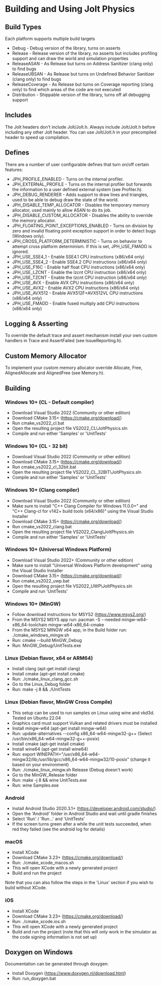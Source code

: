# Building and Using Jolt Physics

## Build Types

Each platform supports multiple build targets

- Debug - Debug version of the library, turns on asserts
- Release - Release version of the library, no asserts but includes profiling support and can draw the world and simulation properties
- ReleaseASAN - As Release but turns on Address Sanitizer (clang only) to find bugs
- ReleaseUBSAN - As Release but turns on Undefined Behavior Sanitizer (clang only) to find bugs
- ReleaseCoverage - As Release but turns on Coverage reporting (clang only) to find which areas of the code are not executed
- Distribution - Shippable version of the library, turns off all debugging support

## Includes

The Jolt headers don't include Jolt/Jolt.h. Always include Jolt/Jolt.h before including any other Jolt header.
You can use Jolt/Jolt.h in your precompiled header to speed up compilation.

## Defines

There are a number of user configurable defines that turn on/off certain features:

- JPH_PROFILE_ENABLED - Turns on the internal profiler.
- JPH_EXTERNAL_PROFILE - Turns on the internal profiler but forwards the information to a user defined external system (see Profiler.h).
- JPH_DEBUG_RENDERER - Adds support to draw lines and triangles, used to be able to debug draw the state of the world.
- JPH_DISABLE_TEMP_ALLOCATOR - Disables the temporary memory allocator, used mainly to allow ASAN to do its job.
- JPH_DISABLE_CUSTOM_ALLOCATOR - Disables the ability to override the memory allocator.
- JPH_FLOATING_POINT_EXCEPTIONS_ENABLED - Turns on division by zero and invalid floating point exception support in order to detect bugs (Windows only).
- JPH_CROSS_PLATFORM_DETERMINISTIC - Turns on behavior to attempt cross platform determinism. If this is set, JPH_USE_FMADD is ignored.
- JPH_USE_SSE4_1 - Enable SSE4.1 CPU instructions (x86/x64 only)
- JPH_USE_SSE4_2 - Enable SSE4.2 CPU instructions (x86/x64 only)
- JPH_USE_F16C - Enable half float CPU instructions (x86/x64 only)
- JPH_USE_LZCNT - Enable the lzcnt CPU instruction (x86/x64 only)
- JPH_USE_TZCNT - Enable the tzcnt CPU instruction (x86/x64 only)
- JPH_USE_AVX - Enable AVX CPU instructions (x86/x64 only)
- JPH_USE_AVX2 - Enable AVX2 CPU instructions (x86/x64 only)
- JPH_USE_AVX512 - Enable AVX512F+AVX512VL CPU instructions (x86/x64 only)
- JPH_USE_FMADD - Enable fused multiply add CPU instructions (x86/x64 only)

## Logging & Asserting

To override the default trace and assert mechanism install your own custom handlers in Trace and AssertFailed (see IssueReporting.h).

## Custom Memory Allocator

To implement your custom memory allocator override Allocate, Free, AlignedAllocate and AlignedFree (see Memory.h).

## Building

### Windows 10+ (CL - Default compiler)

- Download Visual Studio 2022 (Community or other edition)
- Download CMake 3.15+ (https://cmake.org/download/)
- Run cmake_vs2022_cl.bat
- Open the resulting project file VS2022_CL\JoltPhysics.sln
- Compile and run either 'Samples' or 'UnitTests'

### Windows 10+ (CL - 32 bit)

- Download Visual Studio 2022 (Community or other edition)
- Download CMake 3.15+ (https://cmake.org/download/)
- Run cmake_vs2022_cl_32bit.bat
- Open the resulting project file VS2022_CL_32BIT\JoltPhysics.sln
- Compile and run either 'Samples' or 'UnitTests'

### Windows 10+ (Clang compiler)

- Download Visual Studio 2022 (Community or other edition)
- Make sure to install "C++ Clang Compiler for Windows 11.0.0+" and "C++ Clang-cl for v142+ build tools (x64/x86)" using the Visual Studio Installer
- Download CMake 3.15+ (https://cmake.org/download/)
- Run cmake_vs2022_clang.bat
- Open the resulting project file VS2022_Clang\JoltPhysics.sln
- Compile and run either 'Samples' or 'UnitTests'

### Windows 10+ (Universal Windows Platform)

- Download Visual Studio 2022+ (Community or other edition)
- Make sure to install "Universal Windows Platform development" using the Visual Studio Installer
- Download CMake 3.15+ (https://cmake.org/download/)
- Run cmake_vs2022_uwp.bat
- Open the resulting project file VS2022_UWP\JoltPhysics.sln
- Compile and run 'UnitTests'

### Windows 10+ (MinGW)

- Follow download instructions for MSYS2 (https://www.msys2.org/)
- From the MSYS2 MSYS app run: pacman -S --needed mingw-w64-x86_64-toolchain mingw-w64-x86_64-cmake
- From the MSYS2 MINGW x64 app, in the Build folder run: ./cmake_windows_mingw.sh
- Run: cmake --build MinGW_Debug
- Run: MinGW_Debug/UnitTests.exe

### Linux (Debian flavor, x64 or ARM64)

- Install clang (apt-get install clang)
- Install cmake (apt-get install cmake)
- Run: ./cmake_linux_clang_gcc.sh
- Go to the Linux_Debug folder
- Run: make -j 8 && ./UnitTests

### Linux (Debian flavor, MinGW Cross Compile)

- This setup can be used to run samples on Linux using wine and vkd3d. Tested on Ubuntu 22.04
- Graphics card must support Vulkan and related drivers must be installed
- Install mingw-w64 (apt-get install mingw-w64)
- Run: update-alternatives --config x86_64-w64-mingw32-g++ (Select /usr/bin/x86_64-w64-mingw32-g++-posix)
- Install cmake (apt-get install cmake)
- Install wine64 (apt-get install wine64)
- Run: export WINEPATH="/usr/x86_64-w64-mingw32/lib;/usr/lib/gcc/x86_64-w64-mingw32/10-posix" (change it based on your environment)
- Run: ./cmake_linux_mingw.sh Release (Debug doesn't work)
- Go to the MinGW_Release folder
- Run: make -j 8 && wine UnitTests.exe
- Run: wine Samples.exe

### Android

- Install Android Studio 2020.3.1+ (https://developer.android.com/studio/)
- Open the 'Android' folder in Android Studio and wait until gradle finishes
- Select 'Run' / 'Run...' and 'UnitTests'
- If the screen turns green after a while the unit tests succeeded, when red they failed (see the android log for details)

### macOS

- Install XCode
- Download CMake 3.23+ (https://cmake.org/download/)
- Run: ./cmake_xcode_macos.sh
- This will open XCode with a newly generated project
- Build and run the project

Note that you can also follow the steps in the 'Linux' section if you wish to build without XCode.

### iOS

- Install XCode
- Download CMake 3.23+ (https://cmake.org/download/)
- Run: ./cmake_xcode.ios.sh
- This will open XCode with a newly generated project
- Build and run the project (note that this will only work in the simulator as the code signing information is not set up)

## Doxygen on Windows

Documentation can be generated through doxygen:

- Install Doxygen (https://www.doxygen.nl/download.html)
- Run: run_doxygen.bat
